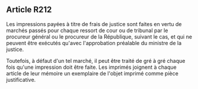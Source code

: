 Article R212
----
Les impressions payées à titre de frais de justice sont faites en vertu de
marchés passés pour chaque ressort de cour ou de tribunal par le procureur
général ou le procureur de la République, suivant le cas, et qui ne peuvent être
exécutés qu'avec l'approbation préalable du ministre de la justice.

Toutefois, à défaut d'un tel marché, il peut être traité de gré à gré chaque
fois qu'une impression doit être faite. Les imprimés joignent à chaque article
de leur mémoire un exemplaire de l'objet imprimé comme pièce justificative.
